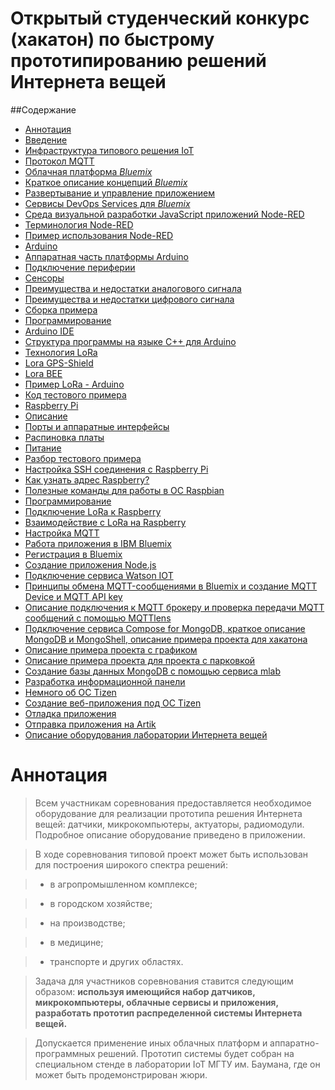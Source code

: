 # Открытый студенческий конкурс (хакатон) по быстрому прототипированию решений Интернета вещей


##Содержание

- [Аннотация](#0)
- [Введение](#1)
 - [Инфраструктура типового решения IoT](#2)
 - [Протокол MQTT](#3)
 - [Облачная платформа *Bluemix*](#4)
 - [Краткое описание концепций *Bluemix*](#5)
  - [Развертывание и управление приложением](#6)
  - [Сервисы DevOps Services для *Bluemix*](#7)
  - [Среда визуальной разработки JavaScript приложений Node-RED](#8)
  - [Терминология Node-RED](#9)
  - [Пример использования Node-RED](#10)
- [Arduino](#12)
 - [Аппаратная часть платформы Arduino](#13)
 - [Подключение периферии](#14)
 - [Сенсоры](#15)
  - [Преимущества и недостатки аналогового сигнала](#16)
  - [Преимущества и недостатки цифрового сигнала](#17)
 - [Сборка примера](#20)
 - [Программирование](#21)
  - [Arduino IDE](#22)
  - [Структура программы на языке C++ для Arduino](#23)
- [Технология LoRa](#221)
 - [Lora GPS-Shield](#222)
 - [Lora BEE](#223)
 - [Пример LoRa - Arduino](#224)
  - [Код тестового примера](#225)
- [Raspberry Pi](#29)
 - [Описание](#291)
  - [Порты и аппаратные интерфейсы](#292)
  - [Распиновка платы](#293)
  - [Питание](#294)
 - [Разбор тестового примера](#295) 
 - [Настройка SSH соединения с Raspberry Pi](#297)
 - [Как узнать адрес Raspberry?](#298)
 - [Полезные команды для работы в ОС Raspbian](#299)
 - [Программирование](#2910)
 - [Подключение LoRa к Raspberry](#2911)
 - [Взаимодействие с LoRa на Raspberry](#2912)
 - [Настройка MQTT](#3022)
- [Работа приложения в IBM Bluemix](#401)
 - [Регистрация в Bluemix](#402)
 - [Создание приложения Node.js](#403)
 - [Подключение сервиса Watson IOT](#404)
 - [Принципы обмена MQTT-сообщениями в Bluemix и создание MQTT Device и MQTT API key](#405)
 - [Описание подключения к MQTT брокеру и проверка передачи MQTT сообщений с помощью MQTTlens](#406)
 - [Подключение сервиса Compose for MongoDB, краткое описание MongoDB и MongoShell, описание примера проекта для хакатона](#407)
  - [Описание примера проекта с графиком](#408)
  - [Описание примера проекта для проекта с парковкой](#409)
  - [Создание базы данных MongoDB с помощью сервиса mlab](#4010)
- [Разработка информационной панели](#351)
 - [Немного об ОС Tizen](#352)
 - [Создание веб-приложения под ОС Tizen](#353)
 - [Отладка приложения](#354)
 - [Отправка приложения на Artik](#355)
- [Описание оборудования лаборатории Интернета вещей](#50)

# Аннотация <a name="0"></a>

> Всем участникам соревнования предоставляется необходимое оборудование для реализации прототипа решения Интернета вещей: датчики, микрокомпьютеры, актуаторы, радиомодули. Подробное описание оборудование приведено в приложении.

> В ходе соревнования типовой проект может быть использован для построения широкого спектра решений: 

> - в агропромышленном комплексе; 

> - в городском хозяйстве; 

> - на производстве; 

> - в медицине;

> - транспорте и других областях.

> Задача для участников соревнования ставится следующим образом: **используя имеющийся набор датчиков, микрокомпьютеры, облачные сервисы и приложения, разработать прототип распределенной системы Интернета вещей.** 

> Допускается применение иных облачных платформ и аппаратно-программных решений. Прототип системы будет собран на специальном стенде в лаборатории IoT МГТУ им. Баумана, где он может быть продемонстрирован жюри. 



